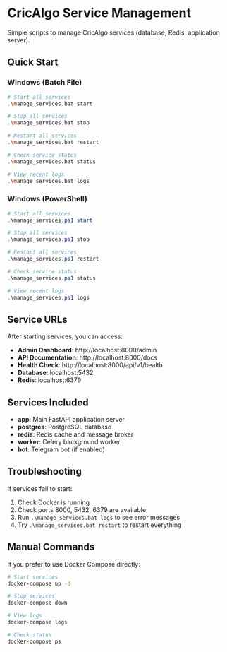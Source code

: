 # CricAlgo Service Management

Simple scripts to manage CricAlgo services (database, Redis, application server).

## Quick Start

### Windows (Batch File)
```bash
# Start all services
.\manage_services.bat start

# Stop all services  
.\manage_services.bat stop

# Restart all services
.\manage_services.bat restart

# Check service status
.\manage_services.bat status

# View recent logs
.\manage_services.bat logs
```

### Windows (PowerShell)
```powershell
# Start all services
.\manage_services.ps1 start

# Stop all services
.\manage_services.ps1 stop

# Restart all services
.\manage_services.ps1 restart

# Check service status
.\manage_services.ps1 status

# View recent logs
.\manage_services.ps1 logs
```

## Service URLs

After starting services, you can access:

- **Admin Dashboard**: http://localhost:8000/admin
- **API Documentation**: http://localhost:8000/docs
- **Health Check**: http://localhost:8000/api/v1/health
- **Database**: localhost:5432
- **Redis**: localhost:6379

## Services Included

- **app**: Main FastAPI application server
- **postgres**: PostgreSQL database
- **redis**: Redis cache and message broker
- **worker**: Celery background worker
- **bot**: Telegram bot (if enabled)

## Troubleshooting

If services fail to start:

1. Check Docker is running
2. Check ports 8000, 5432, 6379 are available
3. Run `.\manage_services.bat logs` to see error messages
4. Try `.\manage_services.bat restart` to restart everything

## Manual Commands

If you prefer to use Docker Compose directly:

```bash
# Start services
docker-compose up -d

# Stop services
docker-compose down

# View logs
docker-compose logs

# Check status
docker-compose ps
```
